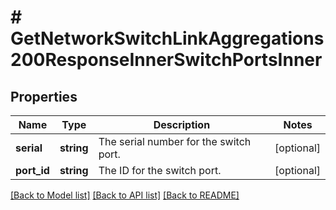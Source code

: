 # # GetNetworkSwitchLinkAggregations200ResponseInnerSwitchPortsInner

## Properties

Name | Type | Description | Notes
------------ | ------------- | ------------- | -------------
**serial** | **string** | The serial number for the switch port. | [optional]
**port_id** | **string** | The ID for the switch port. | [optional]

[[Back to Model list]](../../README.md#models) [[Back to API list]](../../README.md#endpoints) [[Back to README]](../../README.md)

